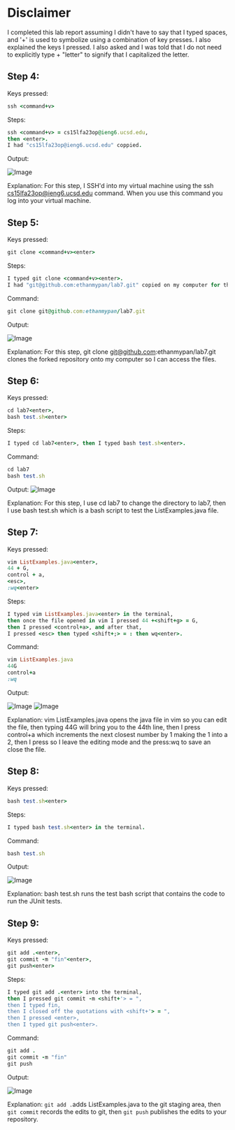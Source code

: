 # Disclaimer 
I completed this lab report assuming I didn't have to say that I typed spaces, and '+' is used to symbolize using a combination of key presses. I also explained the keys I pressed. I also asked and I was told that I do not need to explicitly type <shift> + "letter" to signify that I capitalized the letter.
## Step 4:
Keys pressed:
```ruby
ssh <command+v>
```
Steps:
```ruby
ssh <command+v> = cs15lfa23op@ieng6.ucsd.edu,
then <enter>.
I had "cs15lfa23op@ieng6.ucsd.edu" coppied.
```
Output:

![Image](lab4Part1ss.png)

Explanation:
For this step, I SSH'd into my virtual machine using the ssh cs15lfa23op@ieng6.ucsd.edu command.
When you use this command you log into your virtual machine.

## Step 5:

Keys pressed:
```ruby
git clone <command+v><enter>
```
Steps:
```ruby
I typed git clone <command+v><enter>.
I had "git@github.com:ethanmypan/lab7.git" copied on my computer for this command.
```
Command: 
```ruby
git clone git@github.com:ethanmypan/lab7.git
```
Output:

![Image](lab4Part2SS.png)

Explanation:
For this step, git clone git@github.com:ethanmypan/lab7.git clones the forked repository onto my computer so I can access the files.

## Step 6:

Keys pressed:
```ruby
cd lab7<enter>,
bash test.sh<enter>
```
Steps:
```ruby
I typed cd lab7<enter>, then I typed bash test.sh<enter>. 
```
Command:
```ruby
cd lab7
bash test.sh
```
Output:
![Image](lab4Part3SS.png)

Explanation:
For this step, I use cd lab7 to change the directory to lab7, then I use bash test.sh which is a bash script to test the ListExamples.java file.

## Step 7: 

Keys pressed:
```ruby
vim ListExamples.java<enter>,
44 + G,
control + a,
<esc>,
:wq<enter>
```
Steps:
```ruby
I typed vim ListExamples.java<enter> in the terminal,
then once the file opened in vim I pressed 44 +<shift+g> = G,
then I pressed <control+a>, and after that,
I pressed <esc> then typed <shift+;> = : then wq<enter>.
```
Command:
```ruby
vim ListExamples.java
44G
control+a
:wq
```

Output:

![Image](vimListEx.png)
![Image](editVimListExamplesCode.png)

Explanation:
vim ListExamples.java opens the java file in vim so you can edit the file, then typing 44G will bring you to the 44th line, then I press control+a which increments the next closest number by 1 making the 1 into a 2, then I press <esc> so I leave the editing mode and the press:wq to save an close the file.


## Step 8:

Keys pressed:
```ruby
bash test.sh<enter>
```
Steps:
```ruby
I typed bash test.sh<enter> in the terminal.
```
Command:
```ruby
bash test.sh
```

Output:

![Image](listExamplesPassing.png)

Explanation:
bash test.sh runs the test bash script that contains the code to run the JUnit tests.

## Step 9:

Keys pressed:
```ruby
git add .<enter>,
git commit -m "fin"<enter>,
git push<enter>
```
Steps:
```ruby
I typed git add .<enter> into the terminal,
then I pressed git commit -m <shift+'> = ",
then I typed fin,
then I closed off the quotations with <shift+'> = ",
then I pressed <enter>,
then I typed git push<enter>.
```

Command:
```ruby
git add .
git commit -m "fin"
git push
```

Output:

![Image](gitaddcommitpush.png)

Explanation: 
```git add .```adds ListExamples.java to the git staging area, then ```git commit``` records the edits to git, then ```git push``` publishes the edits to your repository.
